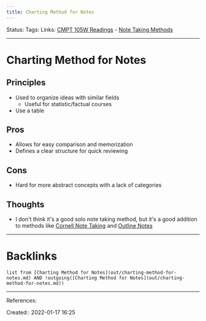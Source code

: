 ```yaml
---
title: Charting Method for Notes
---
```

Status: 
Tags: 
Links: [CMPT 105W Readings](out/cmpt-105w-readings.md) - [Note Taking Methods](out/note-taking-methods.md)
___
# Charting Method for Notes
## Principles
- Used to organize ideas with similar fields
	- Useful for statistic/factual courses
- Use a table 
## Pros
- Allows for easy comparison and memorization
- Defines a clear structure for quick reviewing
## Cons
- Hard for more abstract concepts with a lack of categories
## Thoughts
- I don't think it's a good solo note taking method, but it's a good addition to methods like [Cornell Note Taking](out/cornell-note-taking.md) and [Outline Notes](out/outline-notes.md)
___
# Backlinks
```dataview
list from [Charting Method for Notes](out/charting-method-for-notes.md) AND !outgoing([Charting Method for Notes](out/charting-method-for-notes.md))
```
___
References:

Created:: 2022-01-17 16:25
